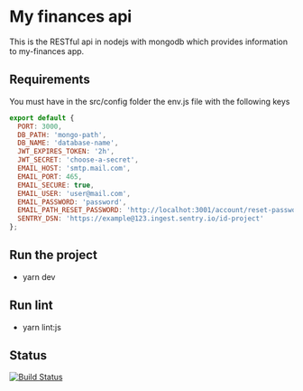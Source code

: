 # My finances api

This is the RESTful api in nodejs with mongodb which provides information to my-finances app.

## Requirements

You must have in the src/config folder the env.js file with the following keys

```js
export default {
  PORT: 3000,
  DB_PATH: 'mongo-path',
  DB_NAME: 'database-name',
  JWT_EXPIRES_TOKEN: '2h',
  JWT_SECRET: 'choose-a-secret',
  EMAIL_HOST: 'smtp.mail.com',
  EMAIL_PORT: 465,
  EMAIL_SECURE: true,
  EMAIL_USER: 'user@mail.com',
  EMAIL_PASSWORD: 'password',
  EMAIL_PATH_RESET_PASSWORD: 'http://localhot:3001/account/reset-password',
  SENTRY_DSN: 'https://example@123.ingest.sentry.io/id-project'
};
```

## Run the project

* yarn dev

## Run lint

* yarn lint:js

## Status

[![Build Status](https://travis-ci.com/gustavoisensee/my-finances-api.svg?branch=master)](https://travis-ci.com/gustavoisensee/my-finances-api)
